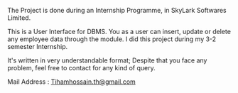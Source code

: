 The Project is done during an Internship Programme, in SkyLark Softwares Limited.

This is a User Interface for DBMS. You as a user can insert, update or delete any employee data through the module.
I did this project during my 3-2 semester Internship. 

It's written in very understandable format; Despite that you face any problem, feel free to contact for any kind of query.

Mail Address : Tihamhossain.th@gmail.com
